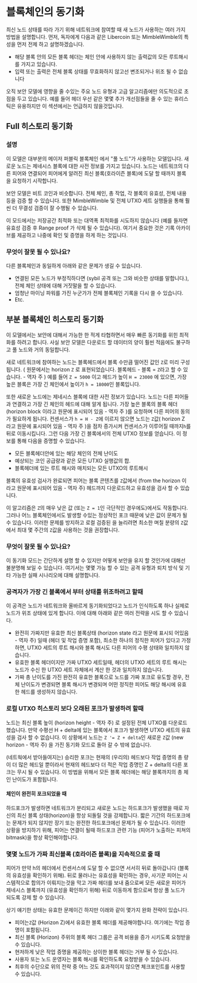 # 블록체인의 동기화

최신 노드 상태를 따라 가기 위해 네트워크에 참여할 때 새 노드가 사용하는 여러 가지 방법을 설명합니다.
먼저, 독자에게 다음과 같은 Libercoin 또는 MimbleWimble의 특성을 먼저 전제 하고 설명하겠습니다.

* 해당 블록 안의 모든 블록 헤더는 체인 안에 사용하지 않는 출력값의 모든 루트해시를 가지고 있습니다.
* 입력 또는 출력은 전체 블록 상태를 무효화하지 않고선 변조되거나 위조 될 수 없습니다

오직 보안 모델에 영향을 줄 수있는 주요 노드 유형과 고급 알고리즘에만 의도적으로 초점을 두고 있습니다. 예를 들어 헤더 우선 같은 몇몇 추가 개선점들을 줄 수 있는 휴리스틱은 유용하지만 이 섹션에서는 언급하지 않을것입니다.

## Full 히스토리 동기화

### 설명

이 모델은 대부분의 메이저 퍼블릭 블록체인 에서 "풀 노드"가 사용하는 모델입니다. 새로운 노드는 제네시스 블록에 대한 사전 정보를 가지고 있습니다. 노드는 네트워크의 다른 피어와 연결되어 피어에게 알려진 최신 블록(호라이즌 블록)에 도달 할 때까지 블록을 요청하기 시작합니다.

보안 모델은 비트 코인과 비슷합니다. 전체 체인, 총 작업, 각 블록의 유효성, 전체 내용 등을 검증 할 수 있습니다. 또한 MimbleWimble 및 전체 UTXO 세트 실행들을 통해 훨씬 더 무결성 검증이 잘 수행될 수 있습니다.

이 모드에서는 저장공간 최적화 또는 대역폭 최적화를 시도하지 않습니다 (예를 들자면 유효성 검증 후 Range proof 가 삭제 될 수 있습니다). 여기서 중요한 것은 기록 아카이브를 제공하고 나중에 확인 및 증명을 하게 하는 것입니다.

### 무엇이 잘못 될 수 있나요?

다른 블록체인과 동일하게 아래와 같은 문제가 생길 수 있습니다.

* 연결된 모든 노드가 부정직하다면 (sybil 공격 또는 그와 비슷한 상태를 말합니다.), 전체 체인 상태에 대해 거짓말을 할 수 있습니다.
* 엄청난 마이닝 파워를 가진 누군가가 전체 블록체인 기록을 다시 쓸 수 있습니다.
* Etc.

## 부분 블록체인 히스토리 동기화

이 모델에서는 보안에 대해서 가능한 한 적게 ​​타협하면서 매우 빠른 동기화를 위힌 최적화를 하려고 합니다. 사실 보안 모델은 다운로드 할 데이터의 양이 훨씬 적음에도 불구하고 풀 노드와 거의 동일합니다.

새로 네트워크에 참여하는 노드는 블록헤드에서 블록 수만큼 떨어진 값인 `Z`로 미리 구성됩니다. ( 원문에서는 horizon `Z` 로 표현되었습니다. 블록헤드 - 블록 = `Z`라고 할 수 있습니다. - 역자 주 ) 예를 들어 `Z = 5000` 이고 헤드가 높이 `H = 23000` 에 있으면, 가장 높은 블록은 가장 긴 체인에서 높이가 `h = 18000`인 블록입니다.

또한 새로운 노드에는 제네시스 블록에 대한 사전 정보가 있습니다. 노드는 다른 피어들과 연결하고 가장 긴 체인의 헤드에 대해 알게 됩니다. 가장 높은 블록의 블록 헤더(horizon block 이라고 원문에 표시되어 있음 - 역자 주 )를 요청하며 다른 피어의 동의가 필요하게 됩니다. 컨센서스가 `h = H - Z`에 이르지 않으면 노드는 `Z`값( horizon Z 라고 원문에 표시되어 있음 - 역자 주 )을 점차 증가시켜 컨센서스가 이루어질 때까지`h`를 뒤로 이동시킵니다. 그런 다음 가장 긴 블록에서의 전체 UTXO 정보를 얻습니다. 이 정보를 통해 다음을 증명할 수 있습니다.

* 모든 블록헤더안에 있는 해당 체인의 전체 난이도
* 예상되는 코인 공급량과 같은 모든 UTXO 실행값의 합.
* 블록헤더에 있는 루트 해시와 매치되는 모든 UTXO의 루트해시

블록의 유효성 검사가 완료되면 피어는 블록 콘텐츠를 `Z`값에서 (from the horizon 이라고 원문에 표시되어 있음 - 역자 주) 헤드까지 다운로드하고 유효성을 검사 할 수 있습니다.

이 알고리즘은 `Z`의 매우 낮은 값 (또는 `Z = 1`인 극단적인 경우에도)에서도 작동합니다. 그러나 어느 블록체인에서도 발생할 수있는 정상적인 포크 때문에 낮은 값이 문제가 될 수 있습니다. 이러한 문제를 방지하고 로컬 검증된 을 늘리려면 최소한 며칠 분량의 `Z`값에서 최대 몇 주간의 `Z`값을 사용하는 것을 권장합니다.

### 무엇이 잘못 될 수 있나요?

이 동기화 모드는 간단하게 설명 할 수 있지만 어떻게 보안을 유지 할 것인가에 대해선 불분명해 보일 수 있습니다.
여기서는 몇몇 가능 할 수 있는 공격 유형과 퇴치 방식 및 기타 가능한 실패 시나리오에 대해 설명합니다.

### 공격자가 가장 긴 블록에서 부터 상태를 위조하려고 할때

이 공격은 노드가 네트워크와 올바르게 동기화되었다고 노드가 인식하도록 하나 실제로 노드가 위조 상태에 있게 합니다.
이에 대해 아래와 같은 여러 전략을 시도 할 수 있습니다.

* 완전히 가짜지만 유효한 최신 블록상태 (horizon state 라고 원문에 표시되 어있음 - 역자 주) 일때 (헤더 및 작업 증명 포함), 최소한 하나의 정직한 피어가 있다고 가정하면, UTXO 세트의 루트 해시와 블록 해시도 다른 피어의 수평 상태와 일치하지 않습니다.
* 유효한 블록 헤더이지만 가짜 UTXO 세트일때, 헤더의 UTXO 세트의 루트 해시는 노드가 수신 한 UTXO 세트 자체에서 계산 한 것과 일치하지 않습니다.
* 가짜 총 난이도를 가진 완전히 유효한 블록으로 노드를 가짜 포크로 유도할 경우, 전체 난이도가 변경되면 블록 해시가 변경되며 어떤 정직한 피어도 해당 해시에 유효한 헤드를 생성하지 않습니다.

### 로컬 UTXO 히스토리 보다 오래된 포크가 발생하려 할때

노드는 최신 블록 높이 (horizon height - 역자 주) 로 설정된 전체 UTXO를 다운로드 했습니다. 만약 수평선 H + delta에 있는 블록에서 포크가 발생하면 UTXO 세트의 유효성을 검사 할 수 없습니다. 이 상황에서 노드는 `Z '= Z + delta`인 새로운 `Z`값 (new horizon - 역자 주) 을 가진 동기화 모드로 돌아 갈 수 밖에 없습니다.

(네트웍에서 받아들여지는) 승리한 포크는 현재의 (우리의) 헤드보다 작업 증명의 총 량이 더 많은 헤드일 뿐이라서 현재의 헤드보다 더 적은 작업 증명인 Z + delta의 다른 포크는 무시 될 수 있습니다. 이 방법을 위해서 모든 블록 헤더에는 해당 블록까지의 총 체인 난이도가 포함됩니다.

#### 체인이 완전히 포크되었을 때

하드포크가 발생하면 네트워크가 분리되고 새로운 노드는 하드포크가 발생했을 때로 자신의 최신 블록 상태(horizon)을 항상 되돌릴 것을 강제합니다. 짧은 기간의 하드포크에는 문제가 되지 않지만 장기 또는 완전한 하드포크에선 문제가 될 수 있습니다. 이러한 상황을 방지하기 위해, 피어는 연결이 될때 하드포크 관련 기능 (피어가 노출하는 피쳐의 bitmask)을 항상 확인해야합니다.

### 몇몇 노드가 가짜 최신블록 (호라이즌 블록)을 지속적으로 줄 때

피어가 만약 h의 헤더에서 컨센서스에 도달 할 수 없으면 서서히 뒤로 돌아갑니다 (블록의 유효성을 확인하기 위해). 뒤로 물러나는 유효성을 확인하는 경우, 사기꾼 피어는 시스템적으로 합의가 이뤄지는것을 막고 가짜 헤더를 보내 줌으로써 모든 새로운 피어가 제네시스 블록까지 (유효성을 확인하기 위해) 뒤로 이동하게 함으로써 항상 풀 노드가 되도록 강제 할 수 있습니다.

상기 얘기한 상태는 유효한 문제이긴 하지만 이래와 같이 몇가지 완화 전략이 있습니다.

* 피어는`Z`값 (Horizon Z)에서 유효한 블록 헤더를 제공해야합니다. 여기에는 작업 증명이 포함됩니다.
* 최신 블록 (Horizon) 주위의 블록 헤더 그룹은 공격 비용을 증가 시키도록 요청받을 수 있습니다.
* 현저하게 낮은 작업 증명을 제공하는 상이한 블록 헤더는 거부 될 수 있습니다.
* 사용자 또는 노드 운영자는 블록 해시를 확인하도록 요청받을 수 있습니다.
* 최후의 수단으로 위의 전략 중 어느 것도 효과적이지 않으면 체크포인트를 사용할 수 있습니다.